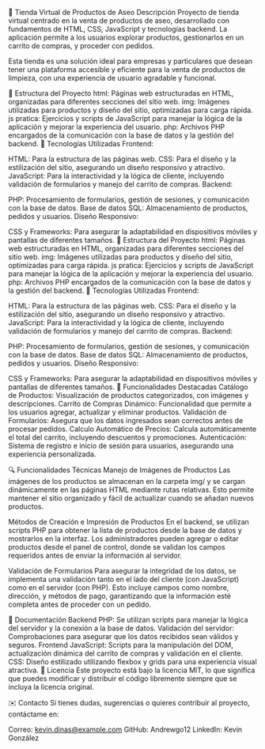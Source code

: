 🛒 Tienda Virtual de Productos de Aseo
Descripción
Proyecto de tienda virtual centrado en la venta de productos de aseo, desarrollado con fundamentos de HTML, CSS, JavaScript y tecnologías backend. La aplicación permite a los usuarios explorar productos, gestionarlos en un carrito de compras, y proceder con pedidos.

Esta tienda es una solución ideal para empresas y particulares que desean tener una plataforma accesible y eficiente para la venta de productos de limpieza, con una experiencia de usuario agradable y funcional.

📂 Estructura del Proyecto
html: Páginas web estructuradas en HTML, organizadas para diferentes secciones del sitio web.
img: Imágenes utilizadas para productos y diseño del sitio, optimizadas para carga rápida.
js pratica: Ejercicios y scripts de JavaScript para manejar la lógica de la aplicación y mejorar la experiencia del usuario.
php: Archivos PHP encargados de la comunicación con la base de datos y la gestión del backend.
🚀 Tecnologías Utilizadas
Frontend:

HTML: Para la estructura de las páginas web.
CSS: Para el diseño y la estilización del sitio, asegurando un diseño responsivo y atractivo.
JavaScript: Para la interactividad y la lógica de cliente, incluyendo validación de formularios y manejo del carrito de compras.
Backend:

PHP: Procesamiento de formularios, gestión de sesiones, y comunicación con la base de datos.
Base de datos SQL: Almacenamiento de productos, pedidos y usuarios.
Diseño Responsivo:

CSS y Frameworks: Para asegurar la adaptabilidad en dispositivos móviles y pantallas de diferentes tamaños.
📂 Estructura del Proyecto
html: Páginas web estructuradas en HTML, organizadas para diferentes secciones del sitio web.
img: Imágenes utilizadas para productos y diseño del sitio, optimizadas para carga rápida.
js pratica: Ejercicios y scripts de JavaScript para manejar la lógica de la aplicación y mejorar la experiencia del usuario.
php: Archivos PHP encargados de la comunicación con la base de datos y la gestión del backend.
🚀 Tecnologías Utilizadas
Frontend:

HTML: Para la estructura de las páginas web.
CSS: Para el diseño y la estilización del sitio, asegurando un diseño responsivo y atractivo.
JavaScript: Para la interactividad y la lógica de cliente, incluyendo validación de formularios y manejo del carrito de compras.
Backend:

PHP: Procesamiento de formularios, gestión de sesiones, y comunicación con la base de datos.
Base de datos SQL: Almacenamiento de productos, pedidos y usuarios.
Diseño Responsivo:

CSS y Frameworks: Para asegurar la adaptabilidad en dispositivos móviles y pantallas de diferentes tamaños.
🌟 Funcionalidades Destacadas
Catálogo de Productos: Visualización de productos categorizados, con imágenes y descripciones.
Carrito de Compras Dinámico: Funcionalidad que permite a los usuarios agregar, actualizar y eliminar productos.
Validación de Formularios: Asegura que los datos ingresados sean correctos antes de procesar pedidos.
Calculo Automático de Precios: Calcula automáticamente el total del carrito, incluyendo descuentos y promociones.
Autenticación: Sistema de registro e inicio de sesión para usuarios, asegurando una experiencia personalizada.

🔍 Funcionalidades Técnicas
Manejo de Imágenes de Productos
Las imágenes de los productos se almacenan en la carpeta img/ y se cargan dinámicamente en las páginas HTML mediante rutas relativas. Esto permite mantener el sitio organizado y fácil de actualizar cuando se añadan nuevos productos.

Métodos de Creación e Impresión de Productos
En el backend, se utilizan scripts PHP para obtener la lista de productos desde la base de datos y mostrarlos en la interfaz. Los administradores pueden agregar o editar productos desde el panel de control, donde se validan los campos requeridos antes de enviar la información al servidor.

Validación de Formularios
Para asegurar la integridad de los datos, se implementa una validación tanto en el lado del cliente (con JavaScript) como en el servidor (con PHP). Esto incluye campos como nombre, dirección, y métodos de pago, garantizando que la información esté completa antes de proceder con un pedido.

📘 Documentación
Backend
PHP: Se utilizan scripts para manejar la lógica del servidor y la conexión a la base de datos.
Validación del servidor: Comprobaciones para asegurar que los datos recibidos sean válidos y seguros.
Frontend
JavaScript: Scripts para la manipulación del DOM, actualización dinámica del carrito de compras y validación en el cliente.
CSS: Diseño estilizado utilizando flexbox y grids para una experiencia visual atractiva.
📄 Licencia
Este proyecto está bajo la licencia MIT, lo que significa que puedes modificar y distribuir el código libremente siempre que se incluya la licencia original.

✉️ Contacto
Si tienes dudas, sugerencias o quieres contribuir al proyecto, contáctame en:

Correo: kevin.dinas@example.com
GitHub: Andrewgo12
LinkedIn: Kevin González
